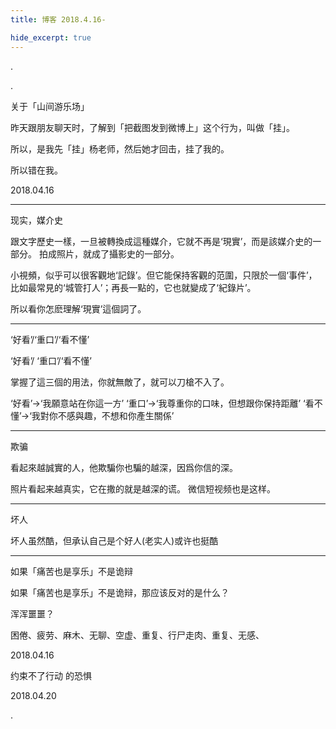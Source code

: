 ```yaml
---
title: 博客 2018.4.16-

hide_excerpt: true
---
```


.

<!--more-->



.

关于「山间游乐场」

昨天跟朋友聊天时，了解到「把截图发到微博上」这个行为，叫做「挂」。

所以，是我先「挂」杨老师，然后她才回击，挂了我的。

所以错在我。

2018.04.16

---

现实，媒介史

跟文字歷史一樣，一旦被轉換成這種媒介，它就不再是‘現實’，而是該媒介史的一部分。
拍成照片，就成了攝影史的一部分。

小視頻，似乎可以很客觀地‘記錄’。但它能保持客觀的范圍，只限於一個‘事件’，比如最常見的‘城管打人’；再長一點的，它也就變成了‘紀錄片’。

所以看你怎麽理解‘現實’這個詞了。

---

‘好看’/‘重口’/‘看不懂’

‘好看’/ ‘重口’/‘看不懂’

掌握了這三個的用法，你就無敵了，就可以刀槍不入了。

‘好看’→‘我願意站在你這一方’
‘重口’→‘我尊重你的口味，但想跟你保持距離’
‘看不懂’→‘我對你不感與趣，不想和你產生關係’

---

欺骗

看起來越誠實的人，他欺騙你也騙的越深，因爲你信的深。

照片看起来越真实，它在撒的就是越深的谎。
微信短视频也是这样。

---

坏人

坏人虽然酷，但承认自己是个好人(老实人)或许也挺酷

---

如果「痛苦也是享乐」不是诡辩

如果「痛苦也是享乐」不是诡辩，那应该反对的是什么？

浑浑噩噩？

困倦、疲劳、麻木、无聊、空虚、重复、行尸走肉、重复、无感、

2018.04.16


约束不了行动 的恐惧


2018.04.20

.